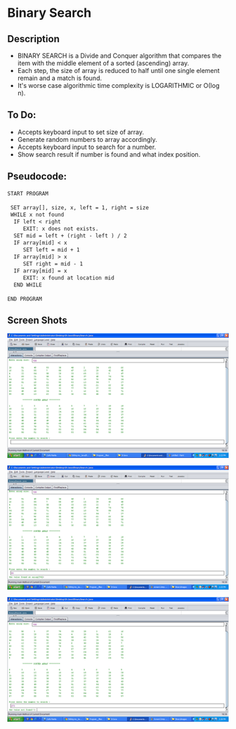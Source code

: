 Binary Search
=======================

## Description

- BINARY SEARCH is a Divide and Conquer algorithm that compares the item with the middle element of a sorted (ascending) array. 
- Each step, the size of array is reduced to half until one single element remain and a match is found.
- It's worse case algorithmic time complexity is LOGARITHMIC or Ο(log n).

## To Do:

- Accepts keyboard input to set size of array.
- Generate random numbers to array accordingly.
- Accepts keyboard input to search for a number.
- Show search result if number is found and what index position.

## Pseudocode:

    START PROGRAM
    
     SET array[], size, x, left = 1, right = size
     WHILE x not found    
      IF left < right 
         EXIT: x does not exists.   
      SET mid = left + (right - left ) / 2
      IF array[mid] < x
         SET left = mid + 1
      IF array[mid] > x
         SET right = mid - 1 
      IF array[mid] = x 
         EXIT: x found at location mid
      END WHILE
    
    END PROGRAM 
## Screen Shots
![](https://github.com/lvcc-dsa/Students/blob/master/BSIS/Guevarra-Carlo/binary-search/BinaryImages/screen1.bmp)

![](https://github.com/lvcc-dsa/Students/blob/master/BSIS/Guevarra-Carlo/binary-search/BinaryImages/Screen2.bmp)

![](https://github.com/lvcc-dsa/Students/blob/master/BSIS/Guevarra-Carlo/binary-search/BinaryImages/screen3.bmp)
